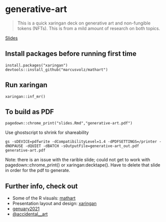 # generative-art

> This is a quick xaringan deck on generative art and non-fungible tokens (NFTs). This is from a mild amount of research on both topics.

[Slides](https://github.com/engineerchange/generative-art/raw/master/generative-art.pdf)

## Install packages before running first time
```
install.packages("xaringan")
devtools::install_github("marcusvolz/mathart")
```

## Run xaringan
```
xaringan::inf_mr()
```

## To build as PDF
```
pagedown::chrome_print("slides.Rmd","generative-art.pdf")
```
Use ghostscript to shrink for shareability
```
gs -sDEVICE=pdfwrite -dCompatibilityLevel=1.4 -dPDFSETTINGS=/printer -dNOPAUSE -dQUIET -dBATCH -sOutputFile=generative-art_out.pdf generative-art.pdf
```

Note: there is an issue with the rarible slide; could not get to work with pagedown::chrome_print() or xaringan:decktape(). Have to delete that slide in order for the pdf to generate.

## Further info, check out
- Some of the R visuals: [mathart](https://github.com/marcusvolz/mathart)
- Presentation layout and design: [xaringan](https://github.com/yihui/xaringan)
- [genuary2021](https://genuary2021.github.io/)
- [@accidental__art](https://twitter.com/accidental__art)
